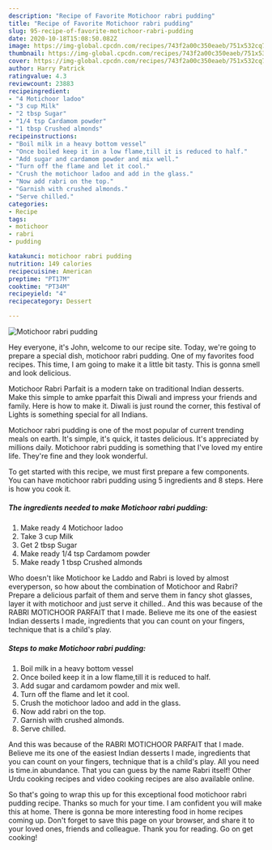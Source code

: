```yaml
---
description: "Recipe of Favorite Motichoor rabri pudding"
title: "Recipe of Favorite Motichoor rabri pudding"
slug: 95-recipe-of-favorite-motichoor-rabri-pudding
date: 2020-10-18T15:08:50.082Z
image: https://img-global.cpcdn.com/recipes/743f2a00c350eaeb/751x532cq70/motichoor-rabri-pudding-recipe-main-photo.jpg
thumbnail: https://img-global.cpcdn.com/recipes/743f2a00c350eaeb/751x532cq70/motichoor-rabri-pudding-recipe-main-photo.jpg
cover: https://img-global.cpcdn.com/recipes/743f2a00c350eaeb/751x532cq70/motichoor-rabri-pudding-recipe-main-photo.jpg
author: Harry Patrick
ratingvalue: 4.3
reviewcount: 23883
recipeingredient:
- "4 Motichoor ladoo"
- "3 cup Milk"
- "2 tbsp Sugar"
- "1/4 tsp Cardamom powder"
- "1 tbsp Crushed almonds"
recipeinstructions:
- "Boil milk in a heavy bottom vessel"
- "Once boiled keep it in a low flame,till it is reduced to half."
- "Add sugar and cardamom powder and mix well."
- "Turn off the flame and let it cool."
- "Crush the motichoor ladoo and add in the glass."
- "Now add rabri on the top."
- "Garnish with crushed almonds."
- "Serve chilled."
categories:
- Recipe
tags:
- motichoor
- rabri
- pudding

katakunci: motichoor rabri pudding 
nutrition: 149 calories
recipecuisine: American
preptime: "PT17M"
cooktime: "PT34M"
recipeyield: "4"
recipecategory: Dessert

---
```



![Motichoor rabri pudding](https://img-global.cpcdn.com/recipes/743f2a00c350eaeb/751x532cq70/motichoor-rabri-pudding-recipe-main-photo.jpg)

Hey everyone, it's John, welcome to our recipe site. Today, we're going to prepare a special dish, motichoor rabri pudding. One of my favorites food recipes. This time, I am going to make it a little bit tasty. This is gonna smell and look delicious.

Motichoor Rabri Parfait is a modern take on traditional Indian desserts. Make this simple to amke pparfait this Diwali and impress your friends and family. Here is how to make it. Diwali is just round the corner, this festival of Lights is something special for all Indians.

Motichoor rabri pudding is one of the most popular of current trending meals on earth. It's simple, it's quick, it tastes delicious. It's appreciated by millions daily. Motichoor rabri pudding is something that I've loved my entire life. They're fine and they look wonderful.


To get started with this recipe, we must first prepare a few components. You can have motichoor rabri pudding using 5 ingredients and 8 steps. Here is how you cook it.

<!--inarticleads1-->

##### The ingredients needed to make Motichoor rabri pudding:

1. Make ready 4 Motichoor ladoo
1. Take 3 cup Milk
1. Get 2 tbsp Sugar
1. Make ready 1/4 tsp Cardamom powder
1. Make ready 1 tbsp Crushed almonds


Who doesn&#39;t like Motichoor ke Laddo and Rabri is loved by almost everyperson, so how about the combination of Motichoor and Rabri? Prepare a delicious parfait of them and serve them in fancy shot glasses, layer it with motichoor and just serve it chilled.. And this was because of the RABRI MOTICHOOR PARFAIT that I made. Believe me its one of the easiest Indian desserts I made, ingredients that you can count on your fingers, technique that is a child&#39;s play. 

<!--inarticleads2-->

##### Steps to make Motichoor rabri pudding:

1. Boil milk in a heavy bottom vessel
1. Once boiled keep it in a low flame,till it is reduced to half.
1. Add sugar and cardamom powder and mix well.
1. Turn off the flame and let it cool.
1. Crush the motichoor ladoo and add in the glass.
1. Now add rabri on the top.
1. Garnish with crushed almonds.
1. Serve chilled.


And this was because of the RABRI MOTICHOOR PARFAIT that I made. Believe me its one of the easiest Indian desserts I made, ingredients that you can count on your fingers, technique that is a child&#39;s play. All you need is time.in abundance. That you can guess by the name Rabri itself! Other Urdu cooking recipes and video cooking recipes are also available online. 

So that's going to wrap this up for this exceptional food motichoor rabri pudding recipe. Thanks so much for your time. I am confident you will make this at home. There is gonna be more interesting food in home recipes coming up. Don't forget to save this page on your browser, and share it to your loved ones, friends and colleague. Thank you for reading. Go on get cooking!
